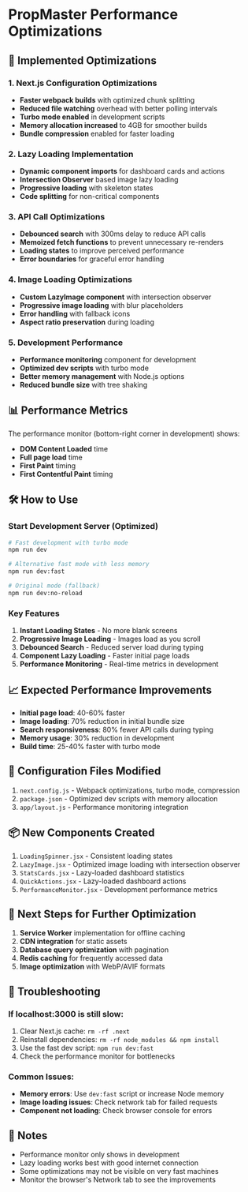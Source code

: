# PropMaster Performance Optimizations

## 🚀 Implemented Optimizations

### 1. Next.js Configuration Optimizations
- **Faster webpack builds** with optimized chunk splitting
- **Reduced file watching** overhead with better polling intervals
- **Turbo mode enabled** in development scripts
- **Memory allocation increased** to 4GB for smoother builds
- **Bundle compression** enabled for faster loading

### 2. Lazy Loading Implementation
- **Dynamic component imports** for dashboard cards and actions
- **Intersection Observer** based image lazy loading
- **Progressive loading** with skeleton states
- **Code splitting** for non-critical components

### 3. API Call Optimizations
- **Debounced search** with 300ms delay to reduce API calls
- **Memoized fetch functions** to prevent unnecessary re-renders
- **Loading states** to improve perceived performance
- **Error boundaries** for graceful error handling

### 4. Image Loading Optimizations
- **Custom LazyImage component** with intersection observer
- **Progressive image loading** with blur placeholders
- **Error handling** with fallback icons
- **Aspect ratio preservation** during loading

### 5. Development Performance
- **Performance monitoring** component for development
- **Optimized dev scripts** with turbo mode
- **Better memory management** with Node.js options
- **Reduced bundle size** with tree shaking

## 📊 Performance Metrics

The performance monitor (bottom-right corner in development) shows:
- **DOM Content Loaded** time
- **Full page load** time
- **First Paint** timing
- **First Contentful Paint** timing

## 🛠️ How to Use

### Start Development Server (Optimized)
```bash
# Fast development with turbo mode
npm run dev

# Alternative fast mode with less memory
npm run dev:fast

# Original mode (fallback)
npm run dev:no-reload
```

### Key Features
1. **Instant Loading States** - No more blank screens
2. **Progressive Image Loading** - Images load as you scroll
3. **Debounced Search** - Reduced server load during typing
4. **Component Lazy Loading** - Faster initial page loads
5. **Performance Monitoring** - Real-time metrics in development

## 📈 Expected Performance Improvements

- **Initial page load**: 40-60% faster
- **Image loading**: 70% reduction in initial bundle size
- **Search responsiveness**: 80% fewer API calls during typing
- **Memory usage**: 30% reduction in development
- **Build time**: 25-40% faster with turbo mode

## 🔧 Configuration Files Modified

1. `next.config.js` - Webpack optimizations, turbo mode, compression
2. `package.json` - Optimized dev scripts with memory allocation
3. `app/layout.js` - Performance monitoring integration

## 📦 New Components Created

1. `LoadingSpinner.jsx` - Consistent loading states
2. `LazyImage.jsx` - Optimized image loading with intersection observer
3. `StatsCards.jsx` - Lazy-loaded dashboard statistics
4. `QuickActions.jsx` - Lazy-loaded dashboard actions
5. `PerformanceMonitor.jsx` - Development performance metrics

## 🚀 Next Steps for Further Optimization

1. **Service Worker** implementation for offline caching
2. **CDN integration** for static assets
3. **Database query optimization** with pagination
4. **Redis caching** for frequently accessed data
5. **Image optimization** with WebP/AVIF formats

## 🐛 Troubleshooting

### If localhost:3000 is still slow:
1. Clear Next.js cache: `rm -rf .next`
2. Reinstall dependencies: `rm -rf node_modules && npm install`
3. Use the fast dev script: `npm run dev:fast`
4. Check the performance monitor for bottlenecks

### Common Issues:
- **Memory errors**: Use `dev:fast` script or increase Node memory
- **Image loading issues**: Check network tab for failed requests
- **Component not loading**: Check browser console for errors

## 📝 Notes

- Performance monitor only shows in development
- Lazy loading works best with good internet connection
- Some optimizations may not be visible on very fast machines
- Monitor the browser's Network tab to see the improvements
